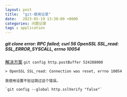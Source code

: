 ```yaml
---
layout: post
title:  "git-使用记录"
date:   2023-05-19 13:30:00 +0000
categories: 问题记录
tags : application
---
```



##### git clone error: RPC failed; curl 56 OpenSSL SSL_read: SSL_ERROR_SYSCALL, errno 10054

[解决方案](https://stackoverflow.com/questions/46232906/git-clone-error-rpc-failed-curl-56-openssl-ssl-read-ssl-error-syscall-errno)
`git config http.postBuffer 524288000`



    > OpenSSL SSL_read: Connection was reset, errno 10054

    我使用设置不验证跳过这个错误。

    `git config --global http.sslVerify "false"`
